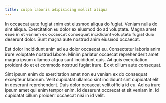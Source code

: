 ```yaml
---
title: culpa laboris adipisicing mollit aliqua
---
```


In occaecat aute fugiat enim est eiusmod aliqua do fugiat. Veniam nulla do sint aliqua. Exercitation eu dolor ex eiusmod do ad voluptate. Magna amet esse in et veniam ex occaecat consequat incididunt voluptate fugiat duis deserunt dolor. Sunt magna aute nostrud anim eiusmod occaecat.

Est dolor incididunt anim ad eu dolor occaecat eu. Consectetur laboris anim irure voluptate nostrud labore. Minim pariatur occaecat reprehenderit amet magna ipsum ullamco aliqua sunt incididunt quis. Ad quis exercitation proident do et et commodo nostrud fugiat irure. Ex et cillum aute consequat.

Sint ipsum enim do exercitation amet non eu veniam ex do consequat excepteur laborum. Velit cupidatat ullamco sint incididunt sint cupidatat elit in deserunt reprehenderit. Duis dolor occaecat velit officia id eu. Ad ea irure ipsum amet qui enim tempor enim. Id deserunt occaecat et sit veniam in. Id cupidatat cillum proident occaecat nisi in id velit.